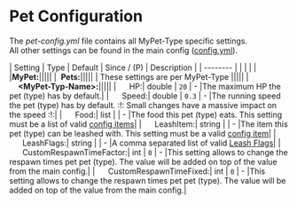 # Pet Configuration

The *pet-config.yml* file contains all MyPet-Type specific settings.<br>
All other settings can be found in the main config ([config.yml](configfile)).

|  Setting  |  Type  |  Default  |  Since / (P)  |  Description  |
| --------  |        |           |               |               |
|**MyPet:**|||||
|&nbsp;&nbsp;**Pets:**|||||
|  These settings are per MyPet-Type  |||||
|&nbsp;&nbsp;&nbsp;&nbsp;**&lt;MyPet-Typ-Name&gt;:**|||||
|&nbsp;&nbsp;&nbsp;&nbsp;&nbsp;&nbsp;HP:|  double  |  `20`  |  -  |The maximum HP the pet (type) has by default.|
|&nbsp;&nbsp;&nbsp;&nbsp;&nbsp;&nbsp;Speed:|  double  |  `0.3`  |  -  |The running speed the pet (type) has by default. :!: Small changes have a massive impact on the speed :!:|
|&nbsp;&nbsp;&nbsp;&nbsp;&nbsp;&nbsp;Food:|  list  |    |  -  |The food this pet (type) eats. This setting must be a list of valid [config items](configitem)|
|&nbsp;&nbsp;&nbsp;&nbsp;&nbsp;&nbsp;LeashItem:|  string  |    |  -  |The item this pet (type) can be leashed with. This setting must be a valid [config item](configitem)|
|&nbsp;&nbsp;&nbsp;&nbsp;&nbsp;&nbsp;LeashFlags:|  string  |    |  -  |A comma separated list of valid [Leash Flags](leashflag)|
|&nbsp;&nbsp;&nbsp;&nbsp;&nbsp;&nbsp;CustomRespawnTimeFactor:|  int  |  `0`  |  -  |This setting allows to change the respawn times pet pet (type). The value will be added on top of the value from the main config.|
|&nbsp;&nbsp;&nbsp;&nbsp;&nbsp;&nbsp;CustomRespawnTimeFixed:|  int  |  `0`  |  -  |This setting allows to change the respawn times pet pet (type). The value will be added on top of the value from the main config.|